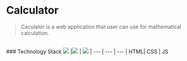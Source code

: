 # Calculator
> Caculator is a web application that user can use for mathematical calculation.

<br>
### Technology Stack
<img src="https://www.w3.org/html/logo/downloads/HTML5_Badge_64.png"> |<img src="http://i.imgur.com/ClWLNuW.png"> | <img src="http://i.imgur.com/vnd96c2.png"> | 
--- | --- | --- |
HTML| CSS | JS
